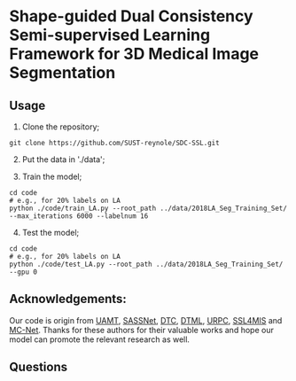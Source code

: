 # Shape-guided Dual Consistency Semi-supervised Learning Framework for 3D Medical Image Segmentation

## Usage
1. Clone the repository;
```
git clone https://github.com/SUST-reynole/SDC-SSL.git
```

2. Put the data in './data';

3. Train the model;
```
cd code
# e.g., for 20% labels on LA
python ./code/train_LA.py --root_path ../data/2018LA_Seg_Training_Set/ --max_iterations 6000 --labelnum 16
```

4. Test the model;
```
cd code
# e.g., for 20% labels on LA
python ./code/test_LA.py --root_path ../data/2018LA_Seg_Training_Set/ --gpu 0
```

## Acknowledgements:
Our code is origin from [UAMT](https://github.com/yulequan/UA-MT), [SASSNet](https://github.com/kleinzcy/SASSnet), [DTC](https://github.com/HiLab-git/DTC), [DTML](https://github.com/YichiZhang98/DTML), [URPC](https://github.com/HiLab-git/SSL4MIS),  [SSL4MIS](https://github.com/HiLab-git/SSL4MIS) and [MC-Net](https://github.com/ycwu1997/MC-Net). Thanks for these authors for their valuable works and hope our model can promote the relevant research as well.

## Questions
